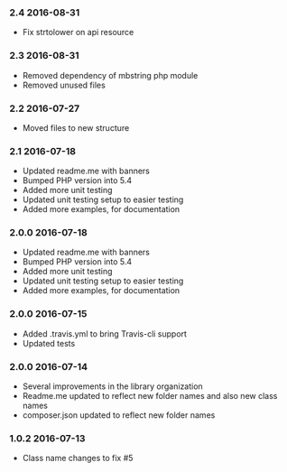 
### 2.4 2016-08-31
* Fix strtolower on api resource

### 2.3 2016-08-31
* Removed dependency of mbstring php module
* Removed unused files

### 2.2 2016-07-27
* Moved files to new structure

### 2.1 2016-07-18

* Updated readme.me with banners
* Bumped PHP version into 5.4
* Added more unit testing
* Updated unit testing setup to easier testing
* Added more examples, for documentation

### 2.0.0 2016-07-18

* Updated readme.me with banners
* Bumped PHP version into 5.4
* Added more unit testing
* Updated unit testing setup to easier testing
* Added more examples, for documentation

### 2.0.0 2016-07-15

* Added .travis.yml to bring Travis-cli support
* Updated tests

### 2.0.0 2016-07-14

* Several improvements in the library organization
* Readme.me updated to reflect new folder names and also new class names
* composer.json updated to reflect new folder names

### 1.0.2 2016-07-13

* Class name changes to fix #5
